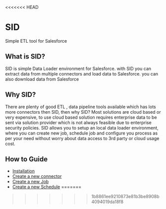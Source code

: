 <<<<<<< HEAD
# SID
Simple ETL tool for Salesforce

## What is SID?
SID is simple Data Loader environment for Salesforce. with SID you can extract data from multiple connectors and load data to Salesforce. you can also download data from Salesforce
## Why SID?
There are plenty of good ETL , data pipeline tools available which has lots more connectors then SID, then why SID? Most solutions are cloud based or very expensive, to use cloud based solution requires enterprise data to be sent via solution provider which is not always feasible due to enterprise security policies. SID allows you to setup an local data loader environment, where you can create new job, schedule job and configure you process as per your need without worry about data access to 3rd party or cloud usage cost.


## How to Guide
* [Installation](doco/install.md)
* [Create a new connector]()
* [Create a new Job]()
* [Create a new Schedule]()
=======
>>>>>>> 1b8861ee9210873e81b3be8908b4094019da18f8
